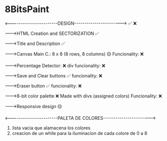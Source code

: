 # 8BitsPaint
<-----------------------DESIGN----------------------->  ✅ ❌

--->HTML Creation and SECTORIZATION ✅

--->Title and Description ✅ 

--->Canvas
    Main C.: 8 x 8 (8 rows, 8 columns) 🟡
    Funcionality: ❌

--->Percentage Detector: ❌
    div
    funcionality: ❌

--->Save and Clear buttons ✅
    funcionality: ❌

--->Eraser button ✅
    funcionality: ❌

--->8-bit color palette ❌
    Made with divs (assigned colors)
    Funcionality: ❌

--->Responsive design 🟡

<-----------------------PALETA DE COLORES----------------------->

1. lista vacia que alamacena los colores
2. creacion de un while para la iluminacion de cada colore de 0 a 8 
